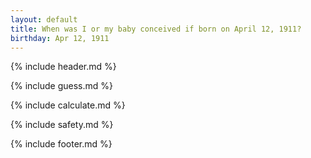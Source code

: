 ```yaml
---
layout: default
title: When was I or my baby conceived if born on April 12, 1911?
birthday: Apr 12, 1911
---
```


{% include header.md %}

{% include guess.md %}

{% include calculate.md %}

{% include safety.md %}

{% include footer.md %}



